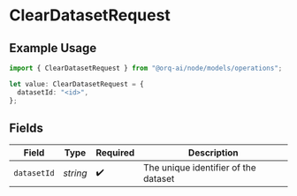 # ClearDatasetRequest

## Example Usage

```typescript
import { ClearDatasetRequest } from "@orq-ai/node/models/operations";

let value: ClearDatasetRequest = {
  datasetId: "<id>",
};
```

## Fields

| Field                                | Type                                 | Required                             | Description                          |
| ------------------------------------ | ------------------------------------ | ------------------------------------ | ------------------------------------ |
| `datasetId`                          | *string*                             | :heavy_check_mark:                   | The unique identifier of the dataset |